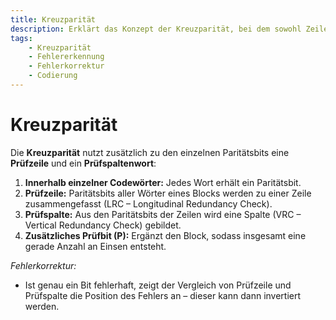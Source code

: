```yaml
---
title: Kreuzparität
description: Erklärt das Konzept der Kreuzparität, bei dem sowohl Zeilen- als auch Spaltenparität zur Fehlererkennung und -korrektur genutzt wird.
tags:
    - Kreuzparität
    - Fehlererkennung
    - Fehlerkorrektur
    - Codierung
---
```


# Kreuzparität

Die **Kreuzparität** nutzt zusätzlich zu den einzelnen Paritätsbits eine **Prüfzeile** und ein **Prüfspaltenwort**:
1. **Innerhalb einzelner Codewörter:** Jedes Wort erhält ein Paritätsbit.
2. **Prüfzeile:** Paritätsbits aller Wörter eines Blocks werden zu einer Zeile zusammengefasst (LRC – Longitudinal Redundancy Check).
3. **Prüfspalte:** Aus den Paritätsbits der Zeilen wird eine Spalte (VRC – Vertical Redundancy Check) gebildet.
4. **Zusätzliches Prüfbit (P):** Ergänzt den Block, sodass insgesamt eine gerade Anzahl an Einsen entsteht.

*Fehlerkorrektur:*  
- Ist genau ein Bit fehlerhaft, zeigt der Vergleich von Prüfzeile und Prüfspalte die Position des Fehlers an – dieser kann dann invertiert werden.

